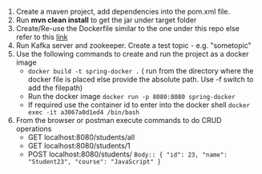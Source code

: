 1. Create a maven project, add dependencies into the pom.xml file. 
2. Run **mvn clean install** to get the jar under target folder
3. Create/Re-use the Dockerfile  similar to the one under this repo else refer to this [link](https://www.youtube.com/watch?v=FlSup_eelYE)
4. Run Kafka server and zookeeper. Create a test topic - e.g. "sometopic"
5. Use the following commands to create and run the project as a docker image
    - `docker build -t spring-docker .` ( run from the directory where the docker file is placed else provide the absolute path. 
      Use -f switch to add the filepath)
    -  Run the docker image
        `docker run -p 8080:8080 spring-docker`
    - If required use the container id to enter into the docker shell
        `docker exec -it a3067a0d1ed4 /bin/bash`
6.  From the browser or postman execute commands to do CRUD operations
    - GET localhost:8080/students/all
    - GET localhost:8080/students/1
    - POST localhost:8080/students/
            `Body::
            {
                    "id": 23,
                    "name": "Student23",
                    "course": "JavaScript"
            } `           
        
